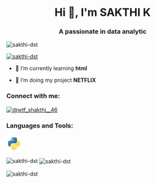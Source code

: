 <h1 align="center">Hi 👋, I'm SAKTHI K</h1>
<h3 align="center">A passionate in data analytic</h3>

<p align="left"> <img src="https://komarev.com/ghpvc/?username=sakthi-dst&label=Profile%20views&color=0e75b6&style=flat" alt="sakthi-dst" /> </p>

<p align="left"> <a href="https://github.com/ryo-ma/github-profile-trophy"><img src="https://github-profile-trophy.vercel.app/?username=sakthi-dst" alt="sakthi-dst" /></a> </p>

- 🌱 I’m currently learning **html**

- 👯 I’m doing my project **NETFLIX**

<h3 align="left">Connect with me:</h3>
<p align="left">
<a href="https://instagram.com/wtf_shakthi__23?igshid=MzRlODBiNWFlZA==" target="blank"><img align="center" src="https://raw.githubusercontent.com/rahuldkjain/github-profile-readme-generator/master/src/images/icons/Social/instagram.svg" alt="@wtf_shakthi__46" height="30" width="40" /></a>
</p>

<h3 align="left">Languages and Tools:</h3>
<p align="left"> <a href="https://www.python.org" target="_blank" rel="noreferrer"> <img src="https://raw.githubusercontent.com/devicons/devicon/master/icons/python/python-original.svg" alt="python" width="40" height="40"/> </a> </p>

<p><img align="left" src="https://github-readme-stats.vercel.app/api/top-langs?username=sakthi-dst&show_icons=true&locale=en&layout=compact" alt="sakthi-dst" /></p>

<p>&nbsp;<img align="center" src="https://github-readme-stats.vercel.app/api?username=sakthi-dst&show_icons=true&locale=en" alt="sakthi-dst" /></p>

<p><img align="center" src="https://github-readme-streak-stats.herokuapp.com/?user=sakthi-dst&" alt="sakthi-dst" /></p>
